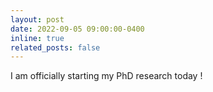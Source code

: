 ```yaml
---
layout: post
date: 2022-09-05 09:00:00-0400
inline: true
related_posts: false
---
```


I am officially starting my PhD research today !
